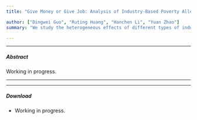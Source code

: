 ```yaml
---
title: "Give Money or Give Job: Analysis of Industry-Based Poverty Alleviation." 

author: ["Dingwei Guo", "Ruting Huang", "Hanchen Li", "Yuan Zhao"]
summary: "We study the heterogeneous effects of different types of industry-based poverty alleviation" 

---
```


---

##### Abstract

Working in progress.

---

---

##### Download

+ Working in progress.
